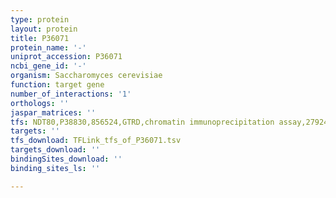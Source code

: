 ```yaml
---
type: protein
layout: protein
title: P36071
protein_name: '-'
uniprot_accession: P36071
ncbi_gene_id: '-'
organism: Saccharomyces cerevisiae
function: target gene
number_of_interactions: '1'
orthologs: ''
jaspar_matrices: ''
tfs: NDT80,P38830,856524,GTRD,chromatin immunoprecipitation assay,27924024%5Buid%5D,No
targets: ''
tfs_download: TFLink_tfs_of_P36071.tsv
targets_download: ''
bindingSites_download: ''
binding_sites_ls: ''

---
```

